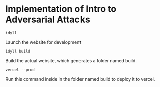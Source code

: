 # Implementation of Intro to Adversarial Attacks

`idyll`

Launch the website for development

`idyll build`

Build the actual website, which generates a folder named build.

`vercel --prod`

Run this command inside in the folder named build to deploy it to vercel.